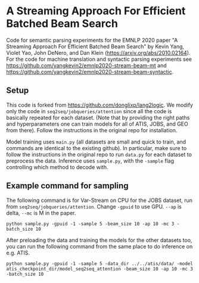 # A Streaming Approach For Efficient Batched Beam Search

Code for semantic parsing experiments for the EMNLP 2020 paper "A Streaming Approach For Efficient Batched Beam Search" by Kevin Yang, Violet Yao, John DeNero, and Dan Klein (https://arxiv.org/abs/2010.02164). For the code for machine translation and syntactic parsing experiments see https://github.com/yangkevin2/emnlp2020-stream-beam-mt and https://github.com/yangkevin2/emnlp2020-stream-beam-syntactic. 

## Setup

This code is forked from https://github.com/donglixp/lang2logic. We modify only the code in `seq2seq/jobqueries/attention` since all the code is basically repeated for each dataset. (Note that by providing the right paths and hyperparameters one can train models for all of ATIS, JOBS, and GEO from there). Follow the instructions in the original repo for installation.

Model training uses `main.py` (all datasets are small and quick to train, and commands are identical to the existing github). In particular, make sure to follow the instructions in the original repo to run `data.py` for each dataset to preprocess the data. Inference uses `sample.py`, with the `-sample` flag controlling which method to decode with. 

## Example command for sampling

The following command is for Var-Stream on CPU for the JOBS dataset, run from `seq2seq/jobqueries/attention`. Change `-gpuid` to use GPU. `--ap` is delta, `--mc` is M in the paper. 

`python sample.py -gpuid -1 -sample 5 -beam_size 10 -ap 10 -mc 3 -batch_size 10`

After preloading the data and training the models for the other datasets too, you can run the following command from the same place to do inference on e.g. ATIS.

`python sample.py -gpuid -1 -sample 5 -data_dir ../../atis/data/ -model atis_checkpoint_dir/model_seq2seq_attention -beam_size 10 -ap 10 -mc 3 -batch_size 10`